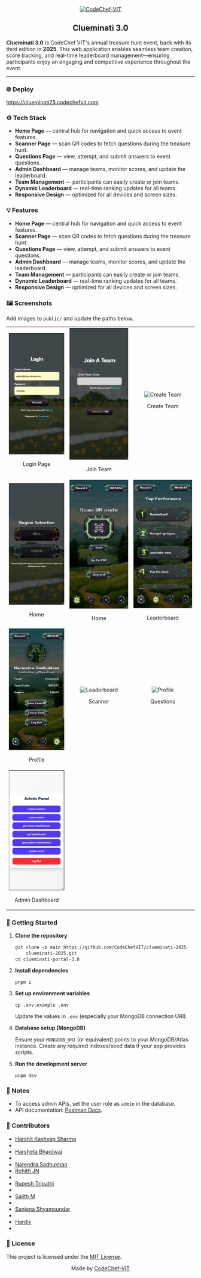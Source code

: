 <p align="center">
  <a href="https://www.codechefvit.com" target="_blank" rel="noreferrer">
    <img src="https://i.ibb.co/4J9LXxS/cclogo.png" width="160" alt="CodeChef-VIT" />
  </a>
</p>

<h2 align="center">Clueminati 3.0</h2>

<p>
  <strong>Clueminati 3.0</strong> is CodeChef VIT's annual treasure hunt event, back with its third edition in <strong>2025</strong>.
  This web application enables seamless team creation, score tracking, and real-time leaderboard management—ensuring participants enjoy an engaging and competitive experience throughout the event.
</p>

<hr/>

<h3>🌐 Deploy</h3>
<p>
  <a href="https://clueminati25.codechefvit.com" target="_blank" rel="noreferrer">
    https://clueminati25.codechefvit.com
  </a>
</p>

<h3>⚙️ Tech Stack</h3>
<ul>
  <li><strong>Home Page</strong> — central hub for navigation and quick access to event features.</li>
  <li><strong>Scanner Page</strong> — scan QR codes to fetch questions during the treasure hunt.</li>
  <li><strong>Questions Page</strong> — view, attempt, and submit answers to event questions.</li>
  <li><strong>Admin Dashboard</strong> — manage teams, monitor scores, and update the leaderboard.</li>
  <li><strong>Team Management</strong> — participants can easily create or join teams.</li>
  <li><strong>Dynamic Leaderboard</strong> — real-time ranking updates for all teams.</li>
  <li><strong>Responsive Design</strong> — optimized for all devices and screen sizes.</li>
</ul>

<h3>💡 Features</h3>
<ul>
  <li><strong>Home Page</strong> — central hub for navigation and quick access to event features.</li>
  <li><strong>Scanner Page</strong> — scan QR codes to fetch questions during the treasure hunt.</li>
  <li><strong>Questions Page</strong> — view, attempt, and submit answers to event questions.</li>
  <li><strong>Admin Dashboard</strong> — manage teams, monitor scores, and update the leaderboard.</li>
  <li><strong>Team Management</strong> — participants can easily create or join teams.</li>
  <li><strong>Dynamic Leaderboard</strong> — real-time ranking updates for all teams.</li>
  <li><strong>Responsive Design</strong> — optimized for all devices and screen sizes.</li>
</ul>

<h3>🖼 Screenshots</h3>
<p>Add images to <code>public/</code> and update the paths below.</p>
<table>
  <tr>
    <td align="center">
      <img src="public/ss/login-page.png" alt="Login" width="300" />
      <br/><p>Login Page</p>
    </td>
    <td align="center">
      <img src="public/ss/join-team.png" alt="Join Team" width="300" />
      <br/><p>Join Team</p>
    </td>
    <td align="center">
      <img src="public/ss/create-tean.png" alt="Create Team" width="300" />
      <br/><p>Create Team</p>
    </td>
  </tr>
  <tr>
    <td align="center">
      <img src="public/ss/region-selection.png" alt="Home" width="300" />
      <br/><p>Home</p>
    </td>
   <td align="center">
      <img src="public/ss/home-page.png" alt="Home" width="300" />
      <br/><p>Home</p>
    </td>
    <td align="center">
      <img src="public/ss/leaderboards-page.png" alt="Leaderboard" width="300" />
      <br/><p>Leaderboard</p>
    </td>
  </tr>
  <tr>
    <td align="center">
      <img src="public/ss/profile-page.png" alt="Profile" width="300" />
      <br/><p>Profile</p>
    </td>
    <td align="center">
      <img src="public/ss/scanner-page.png" alt="Leaderboard" width="300" />
      <br/><p>Scanner</p>
    </td>
    <td align="center">
      <img src="public/ss/question-page.png" alt="Profile" width="300" />
      <br/><p>Questions</p>
    </td>
  </tr>
  <tr>
    <td align="center">
      <img src="public/ss/admin-page.png" alt="Admin Dashboard" width="300" />
      <br/><p>Admin Dashboard</p>
    </td>
  </tr>
</table>

<h3>🏁 Getting Started</h3>

<ol>
  <li>
    <p><strong>Clone the repository</strong></p>
    <pre><code>git clone -b main https://github.com/CodeChefVIT/clueminati-2025
    clueminati-2025.git
cd clueminati-portal-3.0</code></pre>
  </li>

  <li>
    <p><strong>Install dependencies</strong></p>
    <pre><code>pnpm i</code></pre>
  </li>

  <li>
    <p><strong>Set up environment variables</strong></p>
    <pre><code>cp .env.example .env</code></pre>
    <p>Update the values in <code>.env</code> (especially your MongoDB connection URI).</p>
  </li>

  <li>
    <p><strong>Database setup (MongoDB)</strong></p>
    <p>Ensure your <code>MONGODB_URI</code> (or equivalent) points to your MongoDB/Atlas instance. Create any required indexes/seed data if your app provides scripts.</p>
    <!-- If you have scripts, uncomment and customize:
    <pre><code>pnpm db:seed
pnpm db:index</code></pre>
    -->
  </li>

  <li>
    <p><strong>Run the development server</strong></p>
    <pre><code>pnpm dev</code></pre>
  </li>
</ol>

<h3>📝 Notes</h3>
<ul>
  <li>To access admin APIs, set the user role as <code>admin</code> in the database.</li>
  <li>API documentation: <a href="https://documenter.getpostman.com/view/25706513/2sAXqp83bu" target="_blank" rel="noreferrer">Postman Docs</a>.</li>
</ul>

<h3>🚀 Contributors</h3>
<ul>
  <li><a href="https://github.com/kashyap-harshit" target="_blank" rel="noreferrer">Harshit Kashyap Sharma</a><li>
  <li><a href="https://github.com/harsheta-6" target="_blank" rel="noreferrer">Harsheta Bhardwaj</a><li>
  <li><a href="https://github.com/naren06-afk" target="_blank" rel="noreferrer">Narendra Sadhukhan<a>
  <li><a href="https://github.com/Rohith-JN" target="_blank" rel="noreferrer">Rohith JN</a><li>
  <li><a href="https://github.com/rupeshhh007" target="_blank" rel="noreferrer">Rupesh Tripathi</a><li>
  <li><a href="https://github.com/Sajith-13" target="_blank" rel="noreferrer">Sajith M</a><li>
  <li><a href="https://github.com/Skywalker-organa" target="_blank" rel="noreferrer">Sanjana Shyamsundar</a><li>
  <li><a href="https://github.com/sofaspawn" target="_blank" rel="noreferrer">Hardik</a><li>
</ul>

<h3>📜 License</h3>
<p>This project is licensed under the <a href="http://badges.mit-license.org" target="_blank" rel="noreferrer">MIT License</a>.</p>

<p align="center">
  Made by <a href="https://www.codechefvit.com" target="_blank" rel="noreferrer">CodeChef-VIT</a>
</p>
